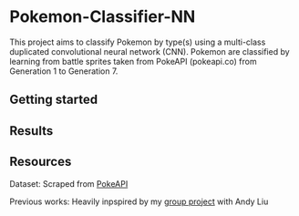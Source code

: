 # Pokemon-Classifier-NN
This project aims to classify Pokemon by type(s) using a multi-class duplicated convolutional neural network (CNN). Pokemon are classified by learning from battle sprites taken from PokeAPI (pokeapi.co) from Generation 1 to Generation 7.

## Getting started

## Results

## Resources
Dataset: Scraped from [PokeAPI](https://pokeapi.co/)

Previous works: Heavily inpspired by my [group project](https://github.com/AndyLiuCodes/Music-Genre-Classification-with-CNN-Hybrid-Architectures) with Andy Liu